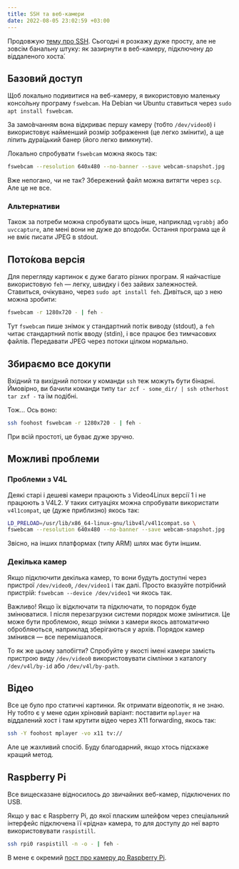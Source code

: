 ```yaml
---
title: SSH та веб-камери
date: 2022-08-05 23:02:59 +03:00
---
```


Продовжую [тему про SSH][1]. Сьогодні я розкажу дуже просту, але не зовсім банальну штуку: як зазирнути в веб-камеру, підключену до віддаленого хоста́.


## Базовий доступ

Щоб локально подивитися на веб-камеру, я використовую маленьку консо́льну програму `fswebcam`. На Debian чи Ubuntu ставиться через `sudo apt install fswebcam`.

За замо́вчанням вона відкриває першу камеру (тобто `/dev/video0`) і використовує найменший розмір зображення (це легко змінити), а ще ліпить дура́цький банер (його легко вимкнути).

Локально спробувати `fswebcam` можна якось так:

```sh
fswebcam --resolution 640x480 --no-banner --save webcam-snapshot.jpg
```

Вже непогано, чи не так? Збережений файл можна витягти через `scp`. Але це не все.


### Альтернативи

Також за потреби можна спробувати щось інше, наприклад `vgrabbj` або `uvccapture`, але мені вони не дуже до вподоби. Остання програма ще й не вміє писати JPEG в stdout.


## Пото́кова версія

Для перегляду картинок є дуже багато різних програм. Я найчастіше використовую `feh` — легку, швидку і без зайвих залежностей. Ставиться, очікувано, через `sudo apt install feh`. Дивіться, що з нею можна зробити:

```sh
fswebcam -r 1280x720 - | feh -
```

Тут `fswebcam` пише знімок у стандартний потік виводу (stdout), а `feh` читає стандартний потік вводу (stdin), і все працює без тимчасових файлів. Передавати JPEG через потоки цілком нормально.


## Збираємо все докупи

Вхідний та вихідний потоки у команди `ssh` теж можуть бути бінарні. Ймовірно, ви бачили команди типу `tar zcf - some_dir/ | ssh otherhost tar zxf -` та їм подібні.

Тож… Ось воно:

```sh
ssh foohost fswebcam -r 1280x720 - | feh -
```

При всій простоті, це буває дуже зручно.


## Можливі проблеми

### Проблеми з V4L

Деякі старі і дешеві камери працюють з Video4Linux версії 1 і не працюють з V4L2. У таких ситуаціях можна спробувати використати `v4l1compat`, це (дуже приблизно) якось так:

```sh
LD_PRELOAD=/usr/lib/x86_64-linux-gnu/libv4l/v4l1compat.so \
fswebcam --resolution 640x480 --no-banner --save webcam-snapshot.jpg
```

Звісно, на інших платформах (типу ARM) шлях має бути іншим.


### Декілька камер

Якщо підключити декілька камер, то вони будуть доступні через пристрої `/dev/video0`, `/dev/video1` і так далі. Просто вказуйте потрібний пристрій: `fswebcam --device /dev/video1` чи якось так.

Важливо! Якщо їх відключати та підключати, то порядок буде змінюватися. І після перезагрузки системи порядок може змінитися. Це може бути проблемою, якщо знімки з камери якось автоматично обробляються, наприклад зберігаються у архів. Порядок камер змінився — все перемішалося.

То як же цьому запобігти? Спробуйте у якості імені камери замість пристрою виду `/dev/video0` використовувати сімлінки з каталогу `/dev/v4l/by-id` або `/dev/v4l/by-path`.


## Відео

Все це було про статичні картинки. Як отримати відеопотік, я не знаю. Ну тобто є у мене один хріновий варіант: поставити `mplayer` на віддалений хост і там крутити відео через <span lang="en">X11 forwarding</span>, якось так:

```sh
ssh -Y foohost mplayer -vo x11 tv://
```

Але це жахливий спосіб. Буду благодарний, якщо хтось підскаже кращий метод.


## Raspberry Pi

Все вищесказане відносилось до звичайних веб-камер, підключених по USB.

Якщо у вас є Raspberry Pi, до якої пласким шлейфом через спеціальний інтерфейс підключена її «рідна» камера, то для доступу до неї варто використовувати `raspistill`.

```sh
ssh rpi0 raspistill -n -o - | feh -
```

В мене є окремий [пост про камеру до Raspberry Pi][2].

[1]: /2022/07/20/ssh-tips-and-tricks.html
[2]: /2021/07/08/rpi-camera.html
